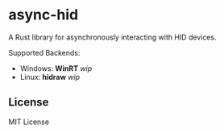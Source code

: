 # async-hid
A Rust library for asynchronously interacting with HID devices.

Supported Backends:
* Windows: **WinRT** *wip*
* Linux: **hidraw** *wip*

## License
MIT License